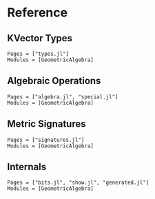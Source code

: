 # Reference

## KVector Types

```@autodocs
Pages = ["types.jl"]
Modules = [GeometricAlgebra]
```

## Algebraic Operations

```@autodocs
Pages = ["algebra.jl", "special.jl"]
Modules = [GeometricAlgebra]
```

## Metric Signatures

```@autodocs
Pages = ["signatures.jl"]
Modules = [GeometricAlgebra]
```

## Internals

```@autodocs
Pages = ["bits.jl", "show.jl", "generated.jl"]
Modules = [GeometricAlgebra]
```
